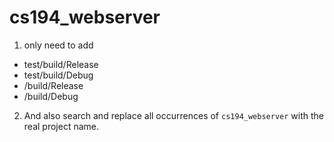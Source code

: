 # cs194_webserver

1. only need to add 
- test/build/Release
- test/build/Debug
- <projectName>/build/Release
- <projectName>/build/Debug

2. And also search and replace all occurrences of `cs194_webserver` with the real project name.
